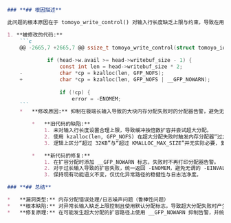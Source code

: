 ```markdown
### **## 根因描述**

此问题的根本原因在于 tomoyo_write_control() 对输入行长度缺乏上限与约束，导致在用户向控制接口连续写入极长且无换行的字符串时，缓冲区按倍数扩容并触发大块内存分配尝试；旧实现使用普通 GFP 标志进行 kzalloc，当申请尺寸过大而失败时，内存分配器会打印“过大分配”告警，造成噪声并被 syzbot 报警。

1. **被修改的代码:**
    ```c
    @@ -2665,7 +2665,7 @@ ssize_t tomoyo_write_control(struct tomoyo_io_buffer *head,
     
             if (head->w.avail >= head->writebuf_size - 1) {
                 const int len = head->writebuf_size * 2;
    -            char *cp = kzalloc(len, GFP_NOFS);
    +            char *cp = kzalloc(len, GFP_NOFS | __GFP_NOWARN);
     
                 if (!cp) {
                     error = -ENOMEM;
    ```
    *   **修改原因:** 抑制在极端长输入导致的大块内存分配失败时的分配器告警，避免无意义的告警噪声；实际有效控制行通常远小于 32KB，超过该规模时直接以 -ENOMEM 失败更为合理，无需再区分超过 32KB 与超过 KMALLOC_MAX_SIZE 的不同返回路径。

        *   **旧代码的缺陷:**
            1. 未对输入行长度设置合理上限，导致缓冲按倍数扩容并尝试超大分配。
            2. 使用 kzalloc(len, GFP_NOFS) 在超大分配失败时触发内存分配器“过大分配”告警，造成日志噪声（被 syzbot 报告）。
            3. 逻辑上区分“超过 32KB”与“超过 KMALLOC_MAX_SIZE”并无实际必要，复杂化错误处理（根据提交说明）。

        *   **新代码的修复:**
            1. 在扩容分配时添加 __GFP_NOWARN 标志，失败时不再打印分配器告警。
            2. 对于过长输入导致的扩容失败，统一返回 -ENOMEM，避免无谓的 -EINVAL 区分与告警噪声。
            3. 保持现有功能语义不变，仅优化异常路径的稳健性与日志洁净度。

### **## 总结**

*   **漏洞类型:** 内存分配错误处理/日志噪声问题（鲁棒性问题）
*   **根本缺陷:** 对异常长输入缺乏上限控制且使用默认分配标志，导致超大分配失败时产生无谓告警
*   **修复原理:** 在可能发生超大分配的扩容路径上使用 __GFP_NOWARN 抑制告警，并统一以 -ENOMEM 处理失败，避免区分不必要的错误类别与告警噪声
```